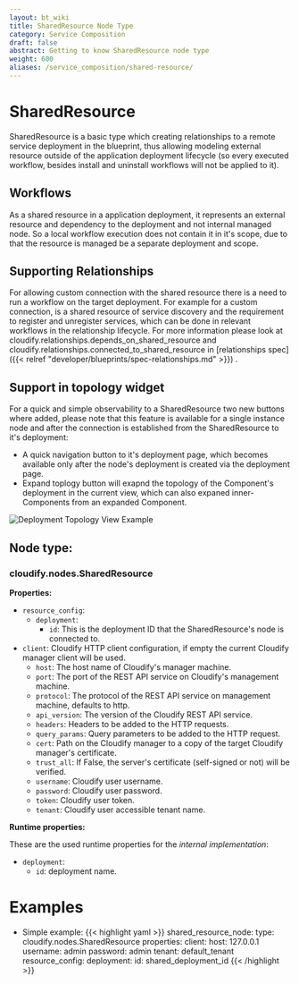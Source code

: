 ```yaml
---
layout: bt_wiki
title: SharedResource Node Type
category: Service Composition
draft: false
abstract: Getting to know SharedResource node type
weight: 600
aliases: /service_composition/shared-resource/
---
```


# SharedResource
SharedResource is a basic type which creating relationships to a remote service deployment in the blueprint, thus allowing modeling external resource outside of the application deployment lifecycle (so every executed workflow, besides install and uninstall workflows will not be applied to it).

## Workflows
As a shared resource in a application deployment, it represents an external resource and dependency to the deployment and not internal
managed node. So a local workflow execution does not contain it in it's scope, due to that the resource is managed be a separate
deployment and scope.

## Supporting Relationships
For allowing custom connection with the shared resource there is a need to run a workflow on the target deployment.
For example for a custom connection, is a shared resource of service discovery and the requirement to register and unregister services, which
can be done in relevant workflows in the relationship lifecycle. For more information please look at
cloudify.relationships.depends_on_shared_resource and cloudify.relationships.connected_to_shared_resource in [relationships spec]({{< relref "developer/blueprints/spec-relationships.md" >}}) .

## Support in topology widget

For a quick and simple observability to a SharedResource two new buttons where added, please note that this feature is available
for a single instance node and after the connection is established from the SharedResource to it's deployment:

* A quick navigation button to it's deployment page, which becomes available only after the node's deployment is created
via the deployment page.
* Expand toplogy button will exapnd the topology of the Component's deployment in the current view, which can also expaned inner-Components from an expanded Component.

![Deployment Topology View Example]( /images/service_composition/component_sharedresource_topology_view.png )

## Node type:

### cloudify.nodes.SharedResource

**Properties:**

* `resource_config`:
   * `deployment`:
        * `id`: This is the deployment ID that the SharedResource's node is connected to.
* `client`: Cloudify HTTP client configuration, if empty the current Cloudify manager client will be used.
   * `host`: The host name of Cloudify's manager machine.
   * `port`: The port of the REST API service on Cloudify's management machine.
   * `protocol`: The protocol of the REST API service on management machine, defaults to http.
   * `api_version`: The version of the Cloudify REST API service.
   * `headers`: Headers to be added to the HTTP requests.
   * `query_params`: Query parameters to be added to the HTTP request.
   * `cert`: Path on the Cloudify manager to a copy of the target Cloudify manager's certificate.
   * `trust_all`: If False, the server's certificate (self-signed or not) will be verified.
   * `username`: Cloudify user username.
   * `password`: Cloudify user password.
   * `token`: Cloudify user token.
   * `tenant`: Cloudify user accessible tenant name.

**Runtime properties:**

These are the used runtime properties for the *internal implementation*:
* `deployment`:
    * `id`: deployment name.

# Examples

* Simple example:
{{< highlight  yaml >}}
shared_resource_node:
  type: cloudify.nodes.SharedResource
  properties:
    client:
        host: 127.0.0.1
        username: admin
        password: admin
        tenant: default_tenant
    resource_config:
      deployment:
        id: shared_deployment_id
{{< /highlight >}}
